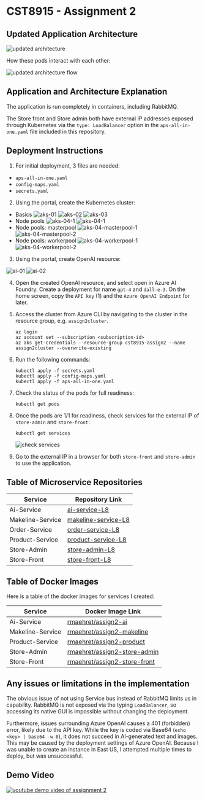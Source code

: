 # CST8915 - Assignment 2

## Updated Application Architecture

![updated architecture](./architecture.png)

How these pods interact with each other:

![updated architecture flow](./architecture2.png)

## Application and Architecture Explanation

The application is run completely in containers, including RabbitMQ.

The Store front and Store admin both have external IP addresses exposed through Kubernetes via the `type: LoadBalancer` option in the `aps-all-in-one.yaml` file included in this repository.

## Deployment Instructions

1. For initial deployment, 3 files are needed:

- `aps-all-in-one.yaml`
- `config-maps.yaml`
- `secrets.yaml`

2. Using the portal, create the Kubernetes cluster:

- Basics
    ![aks-01](./screenshots/aks-01.png)
    ![aks-02](./screenshots/aks-02.png)
    ![aks-03](./screenshots/aks-03.png)
- Node pools
    ![aks-04-1](./screenshots/aks-04-1.png)
    ![aks-04-1](./screenshots/aks-04-2.png)
- Node pools: masterpool
    ![aks-04-masterpool-1](./screenshots/aks-04-masterpool-1.png)
    ![aks-04-masterpool-2](./screenshots/aks-04-masterpool-2.png)
- Node pools: workerpool
    ![aks-04-workerpool-1](./screenshots/aks-04-workerpool-1.png)
    ![aks-04-workerpool-2](./screenshots/aks-04-workerpool-2.png)

3. Using the portal, create OpenAI resource:

![ai-01](./screenshots/ai-01.png)
![ai-02](./screenshots/ai-02.png)

4. Open the created OpenAI resource, and select open in Azure AI Foundry. Create a deployment for name `gpt-4` and `dall-e-3`. On the home screen, copy the `API key` (1) and the `Azure OpenAI Endpoint` for later.
5. Access the cluster from Azure CLI by navigating to the cluster in the resource group, e.g. `assign2cluster`.

    ```console
    az login
    az account set --subscription <subscription-id>
    az aks get-credentials --resource-group cst8915-assign2 --name assign2cluster --overwrite-existing
    ```

6. Run the following commands:

    ```console
    kubectl apply -f secrets.yaml
    kubectl apply -f config-maps.yaml
    kubectl apply -f aps-all-in-one.yaml
    ```

7. Check the status of the pods for full readiness:

    ```console
    kubectl get pods
    ```

8. Once the pods are 1/1 for readiness, check services for the external IP of `store-admin` and `store-front`:

    ```console
    kubectl get services
    ```

    ![check services](./screenshots/check-services.png)

9. Go to the external IP in a browser for both `store-front` and `store-admin` to use the application.

## Table of Microservice Repositories

| Service          | Repository Link                                                        |
| ---------------- | ---------------------------------------------------------------------- |
| Ai-Service       | [ai-service-L8](https://github.com/ehre0004/ai-service-L8)             |
| Makeline-Service | [makeline-service-L8](https://github.com/ehre0004/makeline-service-L8) |
| Order-Service    | [order-service-L8](https://github.com/ehre0004/order-service-L8)       |
| Product-Service  | [product-service-L8](https://github.com/ehre0004/product-service-L8)   |
| Store-Admin      | [store-admin-L8](https://github.com/ehre0004/store-admin-L8)           |
| Store-Front      | [store-front-L8](https://github.com/ehre0004/store-front-L8)           |

## Table of Docker Images

Here is a table of the docker images for services I created:

| Service          | Docker Image Link                                                                                     |
| ---------------- | ----------------------------------------------------------------------------------------------------- |
| Ai-Service       | [rmaehret/assign2-ai](https://hub.docker.com/repository/docker/rmaehret/assign2-ai)                   |
| Makeline-Service | [rmaehret/assign2-makeline](https://hub.docker.com/repository/docker/rmaehret/assign2-makeline)       |
| Product-Service  | [rmaehret/assign2-product](https://hub.docker.com/repository/docker/rmaehret/assign2-product)         |
| Store-Admin      | [rmaehret/assign2-store-admin](https://hub.docker.com/repository/docker/rmaehret/assign2-store-admin) |
| Store-Front      | [rmaehret/assign2-store-front](https://hub.docker.com/repository/docker/rmaehret/assign2-store-front) |

## Any issues or limitations in the implementation

The obvious issue of not using Service bus instead of RabbitMQ limits us in capability. RabbitMQ is not exposed via the typing `LoadBalancer`, so accessing its native GUI is impossible without changing the deployment.

Furthermore, issues surrounding Azure OpenAI causes a 401 (forbidden) error, likely due to the API key. While the key is coded via Base64 (`echo <key> | base64 -w 0`), it does not succeed in AI-generated text and images. This may be caused by the deployment settings of Azure OpenAI. Because I was unable to create an instance in East US, I attempted multiple times to deploy, but was unsuccessful.

## Demo Video

[![youtube demo video of assignment 2](https://img.youtube.com/vi/video-id/0.jpg)](https://www.youtube.com/watch?v=FCNjtUxd3gY)